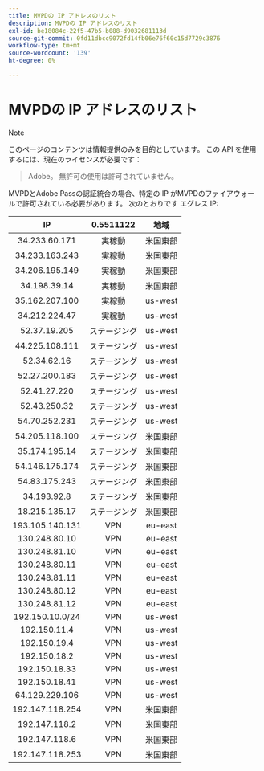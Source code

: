 ```yaml
---
title: MVPDの IP アドレスのリスト
description: MVPDの IP アドレスのリスト
exl-id: be18084c-22f5-47b5-b088-d9032681113d
source-git-commit: 0fd11dbcc9072fd14fb06e76f60c15d7729c3876
workflow-type: tm+mt
source-wordcount: '139'
ht-degree: 0%

---
```



# MVPDの IP アドレスのリスト

> [!NOTE]
>
>このページのコンテンツは情報提供のみを目的としています。 この API を使用するには、現在のライセンスが必要です：
>> Adobe。 無許可の使用は許可されていません。

MVPDとAdobe Passの認証統合の場合、特定の IP がMVPDのファイアウォールで許可されている必要があります。 次のとおりです
エグレス IP:

| IP | 0.5511122 | 地域 |
|:---------------:|:-----------:|:-------:|
| 34.233.60.171 | 実稼動 | 米国東部 |
| 34.233.163.243 | 実稼動 | 米国東部 |
| 34.206.195.149 | 実稼動 | 米国東部 |
| 34.198.39.14 | 実稼動 | 米国東部 |
| 35.162.207.100 | 実稼動 | us-west |
| 34.212.224.47 | 実稼動 | us-west |
| 52.37.19.205 | ステージング | us-west |
| 44.225.108.111 | ステージング | us-west |
| 52.34.62.16 | ステージング | us-west |
| 52.27.200.183 | ステージング | us-west |
| 52.41.27.220 | ステージング | us-west |
| 52.43.250.32 | ステージング | us-west |
| 54.70.252.231 | ステージング | us-west |
| 54.205.118.100 | ステージング | 米国東部 |
| 35.174.195.14 | ステージング | 米国東部 |
| 54.146.175.174 | ステージング | 米国東部 |
| 54.83.175.243 | ステージング | 米国東部 |
| 34.193.92.8 | ステージング | 米国東部 |
| 18.215.135.17 | ステージング | 米国東部 |
| 193.105.140.131 | VPN | eu-east |
| 130.248.80.10 | VPN | eu-east |
| 130.248.81.10 | VPN | eu-east |
| 130.248.80.11 | VPN | eu-east |
| 130.248.81.11 | VPN | eu-east |
| 130.248.80.12 | VPN | eu-east |
| 130.248.81.12 | VPN | eu-east |
| 192.150.10.0/24 | VPN | us-west |
| 192.150.11.4 | VPN | us-west |
| 192.150.19.4 | VPN | us-west |
| 192.150.18.2 | VPN | us-west |
| 192.150.18.33 | VPN | us-west |
| 192.150.18.41 | VPN | us-west |
| 64.129.229.106 | VPN | us-west |
| 192.147.118.254 | VPN | 米国東部 |
| 192.147.118.2 | VPN | 米国東部 |
| 192.147.118.6 | VPN | 米国東部 |
| 192.147.118.253 | VPN | 米国東部 |
